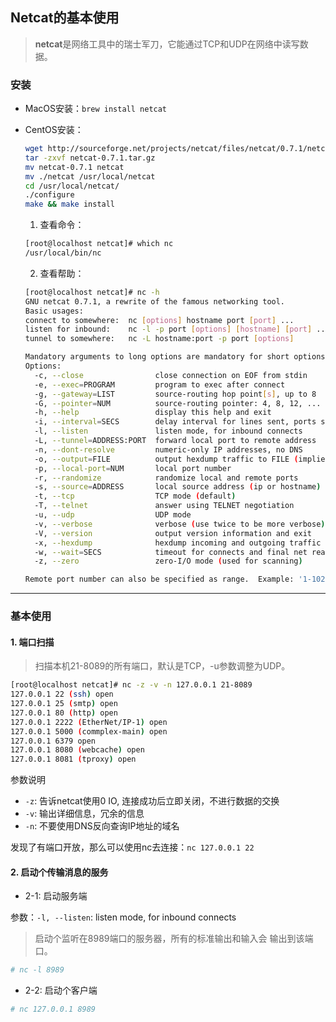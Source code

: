 ## Netcat的基本使用

> **netcat**是网络工具中的瑞士军刀，它能通过TCP和UDP在网络中读写数据。

### 安装

- MacOS安装：`brew install netcat`

- CentOS安装：

  ```bash
  wget http://sourceforge.net/projects/netcat/files/netcat/0.7.1/netcat-0.7.1.tar.gz
  tar -zxvf netcat-0.7.1.tar.gz
  mv netcat-0.7.1 netcat
  mv ./netcat /usr/local/netcat
  cd /usr/local/netcat/
  ./configure
  make && make install
  ```

  1. 查看命令：

  ```bash
  [root@localhost netcat]# which nc
  /usr/local/bin/nc
  ```

  2. 查看帮助：

  ```bash
  [root@localhost netcat]# nc -h
  GNU netcat 0.7.1, a rewrite of the famous networking tool.
  Basic usages:
  connect to somewhere:  nc [options] hostname port [port] ...
  listen for inbound:    nc -l -p port [options] [hostname] [port] ...
  tunnel to somewhere:   nc -L hostname:port -p port [options]
  
  Mandatory arguments to long options are mandatory for short options too.
  Options:
    -c, --close                close connection on EOF from stdin
    -e, --exec=PROGRAM         program to exec after connect
    -g, --gateway=LIST         source-routing hop point[s], up to 8
    -G, --pointer=NUM          source-routing pointer: 4, 8, 12, ...
    -h, --help                 display this help and exit
    -i, --interval=SECS        delay interval for lines sent, ports scanned
    -l, --listen               listen mode, for inbound connects
    -L, --tunnel=ADDRESS:PORT  forward local port to remote address
    -n, --dont-resolve         numeric-only IP addresses, no DNS
    -o, --output=FILE          output hexdump traffic to FILE (implies -x)
    -p, --local-port=NUM       local port number
    -r, --randomize            randomize local and remote ports
    -s, --source=ADDRESS       local source address (ip or hostname)
    -t, --tcp                  TCP mode (default)
    -T, --telnet               answer using TELNET negotiation
    -u, --udp                  UDP mode
    -v, --verbose              verbose (use twice to be more verbose)
    -V, --version              output version information and exit
    -x, --hexdump              hexdump incoming and outgoing traffic
    -w, --wait=SECS            timeout for connects and final net reads
    -z, --zero                 zero-I/O mode (used for scanning)
  
  Remote port number can also be specified as range.  Example: '1-1024'
  ```

---

### 基本使用



#### 1. 端口扫描

> 扫描本机21-8089的所有端口，默认是TCP，-u参数调整为UDP。

```bash
[root@localhost netcat]# nc -z -v -n 127.0.0.1 21-8089
127.0.0.1 22 (ssh) open
127.0.0.1 25 (smtp) open
127.0.0.1 80 (http) open
127.0.0.1 2222 (EtherNet/IP-1) open
127.0.0.1 5000 (commplex-main) open
127.0.0.1 6379 open
127.0.0.1 8080 (webcache) open
127.0.0.1 8081 (tproxy) open
```

参数说明

- `-z`:  告诉netcat使用0 IO, 连接成功后立即关闭，不进行数据的交换
- `-v`: 输出详细信息，冗余的信息
- `-n`: 不要使用DNS反向查询IP地址的域名

发现了有端口开放，那么可以使用nc去连接：`nc 127.0.0.1 22`



#### 2. 启动个传输消息的服务

- 2-1: 启动服务端

参数：`-l, --listen`:  listen mode, for inbound connects

> 启动个监听在8989端口的服务器，所有的标准输出和输入会 输出到该端口。

```bash
# nc -l 8989
```

- 2-2: 启动个客户端

```bash
# nc 127.0.0.1 8989
```


